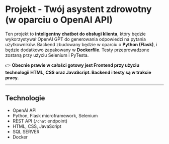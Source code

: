 # Projekt - Twój asystent zdrowotny (w oparciu o OpenAI API)

Ten projekt to **inteligentny chatbot do obsługi klienta**, który będzie wykorzystywał  OpenAI GPT do generowania odpowiedzi na pytania użytkowników. Backend zbudowany będzie w oparciu o **Python (Flask)**, i będzie dodatkowo zapakowany w **Dockerfile**. Testy przeprowadzone zostaną przy użyciu Selenium i PyTesta.

👉 **Obecnie prawie w całości gotowy jest Frontend przy użyciu technologii HTML, CSS oraz JavaScript. Backend i testy są w trakcie pracy.**

---

## Technologie

- OpenAI API
- Python, Flask microframework, Selenium
- REST API (`/chat` endpoint)
- HTML, CSS, JavaScript
- SQL SERVER
- Docker



